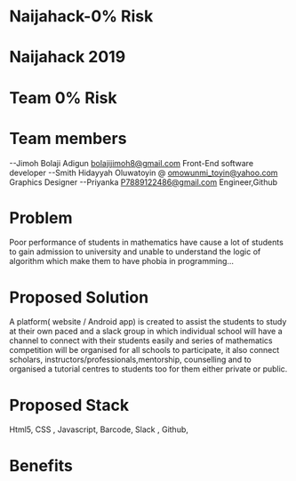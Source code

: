 # Naijahack-0% Risk
# Naijahack 2019
# Team 0% Risk


# Team members 
--Jimoh Bolaji Adigun bolajijimoh8@gmail.com     Front-End software developer
--Smith Hidayyah Oluwatoyin @ omowunmi_toyin@yahoo.com   Graphics Designer 
--Priyanka P7889122486@gmail.com Engineer,Github 

# Problem
Poor performance of students in mathematics have cause a lot of students to gain admission to university and unable to understand the logic of algorithm which make them to have phobia in programming...

# Proposed Solution 
 A platform( website / Android app) is created to assist the students to study at their own paced and a slack group in which individual school will have a channel to connect with their students easily and series of mathematics competition will be organised for all schools to participate, it also connect scholars, instructors/professionals,mentorship, counselling and  to organised a tutorial centres to students too for them either private or public.
# Proposed Stack
Html5, CSS , Javascript,  Barcode, Slack , Github,

# Benefits 
